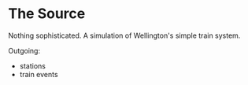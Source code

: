 # The Source

Nothing sophisticated. A simulation of Wellington's simple train system. 

Outgoing:
* stations
* train events
